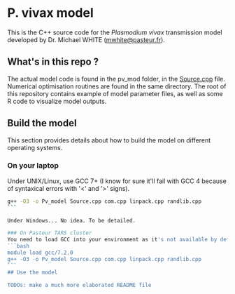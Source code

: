 # P. vivax model
This is the C++ source code for the _Plasmodium vivax_ transmission model developed by Dr. Michael WHITE (<mwhite@pasteur.fr>).

## What's in this repo ?
The actual model code is found in the pv\_mod folder, in the [Source.cpp](../blob/master/Pv_mod/Source.cpp) file. Numerical optimisation routines are found in the same directory.
The root of this repository contains example of model parameter files, as well as some R code to visualize model outputs.

## Build the model
This section provides details about how to build the model on different operating systems.
### On your laptop
Under UNIX/Linux, use GCC 7+ (I know for sure it'll fail with GCC 4 because of syntaxical errors with '\<' and '\>' signs).

````bash
g++ -O3 -o Pv_model Source.cpp com.cpp linpack.cpp randlib.cpp
```

Under Windows... No idea. To be detailed.

### On Pasteur TARS cluster
You need to load GCC into your environment as it's not available by default.
```bash
module load gcc/7.2.0
g++ -O3 -o Pv_model Source.cpp com.cpp linpack.cpp randlib.cpp
```
## Use the model

TODOs: make a much more elaborated README file

